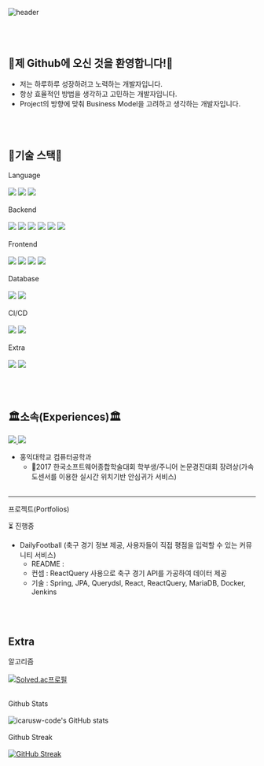 ![header](https://capsule-render.vercel.app/api?type=waving&color=9980FA&height=250&section=header&text=Growing%20Developer%&fontSize=70&fontColor=ffffff&fontAlign=50&fontAlignY=40&desc=SeongJin%20Choi%20&descAlign=85)

<br/><br/>
👋제 Github에 오신 것을 환영합니다!👋
---
- 저는 하루하루 성장하려고 노력하는 개발자입니다.
- 항상 효율적인 방법을 생각하고 고민하는 개발자입니다.
- Project의 방향에 맞춰 Business Model을 고려하고 생각하는 개발자입니다.

<br/><br/>
🌳기술 스택🌳
---
Language
<br/><br/>
<img src="https://img.shields.io/badge/Java-007396?style=flat-square&logo=Java&logoColor=white"/>
<img src="https://img.shields.io/badge/Python-3766AB?style=flat-square&logo=Python&logoColor=white"/>
<img src="https://img.shields.io/badge/Javascript-ffb13b?style=flat-square&logo=javascript&logoColor=white"/>
<br/><br/>
Backend
<br/><br/>
<img src="https://img.shields.io/badge/Spring-6DB33F?style=flat-square&logo=Spring&logoColor=white"/>
<img src="https://img.shields.io/badge/SpringBoot-6DB33F?style=flat-square&logo=SpringBoot&logoColor=white"/>
<img src="https://img.shields.io/badge/SpringSecurity-6DB33F?style=flat-square&logo=SpringSecurity&logoColor=white"/>
<img src="https://img.shields.io/badge/JPA-007396?style=flat-square&logoColor=white"/>
<img src="https://img.shields.io/badge/Querydsl-0769AD?style=flat-square&logoColor=white"/>
<img src="https://img.shields.io/badge/Django-092E20?style=flat-square&logo=Django&logoColor=white"/>
<br/><br/>
Frontend
<br/><br/>
<img src="https://img.shields.io/badge/HTML-E34F26?style=flat-square&logo=HTML5&logoColor=white"/>
<img src="https://img.shields.io/badge/CSS-1572B6?style=flat-square&logo=CSS3&logoColor=white"/>
<img src="https://img.shields.io/badge/React-61DAFB?style=flat-square&logo=React&logoColor=white"/>
<img src="https://img.shields.io/badge/ReactQuery-FF4154?style=flat-square&logo=ReactQuery&logoColor=white"/>
<br/><br/>
Database
<br/><br/>
<img src="https://img.shields.io/badge/Mysql-E6B91E?style=flat-square&logo=MySql&logoColor=white"/>
<img src="https://img.shields.io/badge/MariaDB-003545?style=flat-square&logo=MariaDB&logoColor=white"/>
<br/><br/>
CI/CD
<br/><br/>
<img src="https://img.shields.io/badge/Docker-2496ED?style=flat-square&logo=Docker&logoColor=white"/>
<img src="https://img.shields.io/badge/Jenkins-2496ED?style=flat-square&logo=Jenkins&logoColor=white"/>
<br/><br/>
Extra
<br/><br/>
<img src="https://img.shields.io/badge/AWS-FF9900?style=flat-square&logo=Amazon AWS&logoColor=white"/>
<img src="https://img.shields.io/badge/Swagger-85EA2D?style=flat-square&logo=Swagger&logoColor=white"/>
<br/><br/>
<br/><br/>
  
🏛소속(Experiences)🏛
---
<p>
  <a href="https://velog.io/@icarus_w"><img src="https://img.shields.io/badge/Tech%20Blog-11B48A?style=flat-square&logo=Vimeo&logoColor=white&link=https://velog.io/@icarus_w"/>
  <a href="mailto:icarusw16@gmail.com"><img src="https://img.shields.io/badge/Gmail-d14836?style=flat-square&logo=Gmail&logoColor=white&link=icarusw16@gmail.com"/></a>
</p>

- 홍익대학교 컴퓨터공학과
  - 🥇2017 한국소프트웨어종합학술대회 학부생/주니어 논문경진대회 장려상(가속도센서를 이용한 실시간 위치기반 안심귀가 서비스)
<br/><br/>
---
프로젝트(Portfolios)
  
⏳ 진행중
- DailyFootball (축구 경기 정보 제공, 사용자들이 직접 평점을 입력할 수 있는 커뮤니티 서비스)
  - README : 
  - 컨셉 : ReactQuery 사용으로 축구 경기 API를 가공하여 데이터 제공
  - 기술 : Spring, JPA, Querydsl, React, ReactQuery, MariaDB, Docker, Jenkins
  
<br/><br/>
Extra
---
알고리즘<br/><br/>
[![Solved.ac프로필](http://mazassumnida.wtf/api/v2/generate_badge?boj=cordelia357)](https://solved.ac/{handle})
<br/><br/>

Github Stats<br/><br/>
![icarusw-code's GitHub stats](https://github-readme-stats.vercel.app/api?username=icarusw-code&show_icons=true&theme=tokyonight)
<br/><br/>
Github Streak<br/><br/>
[![GitHub Streak](http://github-readme-streak-stats.herokuapp.com?user=icarusw-code&theme=blueberry)](https://git.io/streak-stats)






